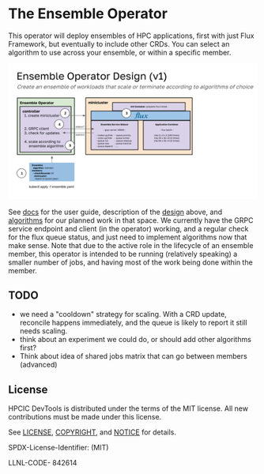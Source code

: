 # The Ensemble Operator

This operator will deploy ensembles of HPC applications, first with just Flux Framework, but eventually to include other CRDs. You can select an algorithm to use across your ensemble, or within a specific member.

![docs/img/design.png](docs/img/design.png)

See [docs](docs) for the user guide, description of the [design](docs/design.md) above, and [algorithms](https://github.com/converged-computing/ensemble-operator/blob/main/docs/algorithms.md#algorithms) for our planned work in that space. We currently have the GRPC service endpoint and client (in the operator) working, and a regular check for the flux queue status, and just need to implement algorithms now that make sense. Note that due to the active role in the lifecycle of an ensemble member, this operator is intended to be running (relatively speaking) a smaller number of jobs, and having most of the work being done within the member.

## TODO

 - we need a "cooldown" strategy for scaling. With a CRD update, reconcile happens immediately, and the queue is likely to report it still needs scaling.
 - think about an experiment we could do, or should add other algorithms first?
 - Think about idea of shared jobs matrix that can go between members (advanced)

## License

HPCIC DevTools is distributed under the terms of the MIT license.
All new contributions must be made under this license.

See [LICENSE](https://github.com/converged-computing/cloud-select/blob/main/LICENSE),
[COPYRIGHT](https://github.com/converged-computing/cloud-select/blob/main/COPYRIGHT), and
[NOTICE](https://github.com/converged-computing/cloud-select/blob/main/NOTICE) for details.

SPDX-License-Identifier: (MIT)

LLNL-CODE- 842614
